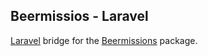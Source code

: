## Beermissios - Laravel

[Laravel](https://github.com/laravel/laravel) bridge for the [Beermissions](https://github.com/yxvt/beermissions) package.
